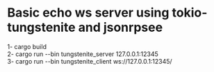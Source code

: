 # Basic echo ws server using tokio-tungstenite and jsonrpsee

1- cargo build\
2- cargo run --bin tungstenite_server 127.0.0.1:12345\
3- cargo run --bin tungstenite_client ws://127.0.0.1:12345/


